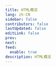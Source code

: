 ```yaml
---
title: HTML概览
lang: zh-CN
sidebar: false
contributors: false
lastUpdated: false
editLink: false
prev: 
next: 
feed:
  enable: true
description: HTML概览
---
```


<iframe :src="iframeSrc" class="box-iframe" frameborder="0"></iframe>

<script setup>
import { h, ref, nextTick, watch, onMounted, onBeforeUnmount } from 'vue'
import { useRoute } from 'vue-router'

const isProd = process.env.NODE_ENV === 'production'
let iframeSrc = isProd ? 'https://onresize.gitee.io/web-blogs/pageCom/html5.html' : 'https://localhost:9008/web-blogs/pageCom/html5.html'
</script>